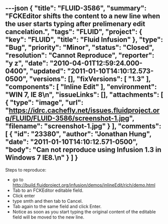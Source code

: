 ---json
{
  "title": "FLUID-3586",
  "summary": "FCKEditor shifts the content to a new line when the user starts typing after prelimenary edit cancelation.",
  "tags": "FLUID",
  "project": {
    "key": "FLUID",
    "title": "Fluid Infusion"
  },
  "type": "Bug",
  "priority": "Minor",
  "status": "Closed",
  "resolution": "Cannot Reproduce",
  "reporter": "y z",
  "date": "2010-04-01T12:59:24.000-0400",
  "updated": "2011-01-10T14:10:12.573-0500",
  "versions": [],
  "fixVersions": [
    "1.3"
  ],
  "components": [
    "Inline Edit"
  ],
  "environment": "WIN 7, IE 8\n",
  "issueLinks": [],
  "attachments": [
    {
      "type": "image",
      "url": "https://idrc.cachefly.net/issues.fluidproject.org/FLUID/FLUID-3586/screenshot-1.jpg",
      "filename": "screenshot-1.jpg"
    }
  ],
  "comments": [
    {
      "id": "23380",
      "author": "Jonathan Hung",
      "date": "2011-01-10T14:10:12.571-0500",
      "body": "Can not reproduce using Infusion 1.3 in Windows 7 IE8.\n"
    }
  ]
}
---
Steps to reproduce:

* go to <http://build.fluidproject.org/infusion/demos/inlineEdit/rich/demo.html>
* Tab to an FCKEditor editable field.&#x20;
* Click enter
* type smth and then tab to Cancel.
* Tab again to the same field and click Enter.
* Notice as soon as you start typing the original content of the editable field will be moved to the new line.

        